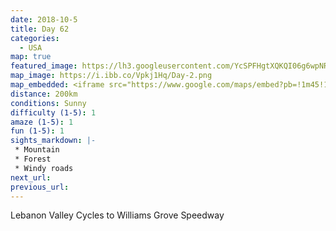 ```yaml
---
date: 2018-10-5
title: Day 62
categories:
  - USA
map: true
featured_image: https://lh3.googleusercontent.com/YcSPFHgtXQKQI06g6wpNRsaO6O828vACPy-OxBbsLxdHxp6dX_SflAvvDVYLwJ8rD6eIgr9kFOu6HbjNGpD8Qx8iGT58hn8lL24BfTozUXSE8Uolpk3qaBIwk9vpUnoCeetAF13g2V_NROa5xalibunLmBR2maqMF6omt2uPQXwHgBXtVfT2ZVyGoP3lqkq1nte6g1mSvV9tT44zlgD4zhzW_m9lXO304hBCBQ1lUbBbtkVAccW7K_zdRsTySnznVP1FdW_KwIFWLxWQu7vg3PCOsZwf-9wMU1qKtcysewV_m7vugtryMeu7p7RGiWQ5XT3Ry2NF96FBzeZe95OYmnT211yObunbgCquZuCsc2gw8YYJCWeuj4LlFFoa5VB6Pij38LodYq41zYNDRDPKCeJe_AlBHhU50VgFvK8lBQO9s7nKHQ2sUlfxjYd-ti5BWEzrNiweNYgKfopbWCzhxaOoOENUC1L8APmh_is2NZm196yd61KUT_fttfjp-_LsNYtCoqUWSokKcsS8FNDE0u9i3KJQ-zN6i3YgLwCycorIVSd2MWOLSvzcE8eh7zldmfHqBl9UccNhTftR3j1MBM_dvTevBhZflxoFcGngowIdrWS4BIjWCxJCT0J2nQwLvVgJbzao_XcUlUhGCTkT4ogWLfPjvsEzFl-QL7gPG7vwio4w=w1631-h989-no
map_image: https://i.ibb.co/Vpkj1Hq/Day-2.png
map_embedded: <iframe src="https://www.google.com/maps/embed?pb=!1m45!1m12!1m3!1d389081.4046341658!2d-77.09336785537471!3d40.37120972913426!2m3!1f0!2f0!3f0!3m2!1i1024!2i768!4f13.1!4m30!3e0!4m5!1s0x89c8a986e6e31e0d%3A0x24b2a0e8b3238e1b!2sLebanon%20Valley%20Cycles%2C%20Pennsylvania%2072%2C%20Jonestown%2C%20PA%2C%20USA!3m2!1d40.403999!2d-76.4944375!4m5!1s0x89cf514b98e1c181%3A0x71c54acaf4dab50!2sTower%20City%2C%20PA%2C%20USA!3m2!1d40.5892542!2d-76.5524621!4m4!2s40.5623056%2C-76.7841111!3m2!1d40.562305599999995!2d-76.78411109999999!4m5!1s0x89cf4eb8859001bb%3A0xbed8a6c2bf4e59bb!2sLykens%2C%20PA%2C%20USA!3m2!1d40.566752699999995!2d-76.70052199999999!4m5!1s0x89c8e67364e0bbe7%3A0x571874b5a6ba80f5!2sWilliams%20Grove%20Speedway%2C%20Speedway%20Drive%2C%20Mechanicsburg%2C%20PA%2C%20USA!3m2!1d40.155193!2d-77.033423!5e0!3m2!1sen!2sau!4v1577506083392!5m2!1sen!2sau" width="100%" height="500" frameborder="0" style="border:0;" allowfullscreen=""></iframe>
distance: 200km
conditions: Sunny
difficulty (1-5): 1 
amaze (1-5): 1
fun (1-5): 1
sights_markdown: |-
 * Mountain
 * Forest
 * Windy roads
next_url:
previous_url:
---
```

Lebanon Valley Cycles to Williams Grove Speedway


